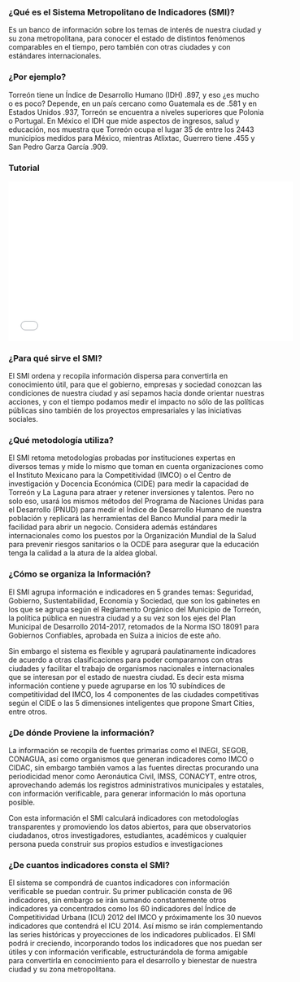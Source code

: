 
### ¿Qué es el Sistema Metropolitano de Indicadores (SMI)?

Es un banco de información sobre los temas de interés de nuestra ciudad y su zona metropolitana, para conocer el estado de distintos fenómenos comparables en el tiempo, pero también con otras ciudades y con estándares internacionales.

### ¿Por ejemplo?

Torreón tiene un Índice de Desarrollo Humano (IDH) .897, y eso ¿es mucho o es poco? Depende, en un país cercano como Guatemala es de .581 y en Estados Unidos .937, Torreón se encuentra a niveles superiores que Polonia o Portugal. En México el IDH que mide aspectos de ingresos, salud y educación, nos muestra que Torreón ocupa el lugar 35 de entre los 2443 municipios medidos para México, mientras Atlixtac, Guerrero tiene .455 y San Pedro Garza García .909.

### Tutorial

<div class="videowrapper well"><iframe width="560" height="315" src="//www.youtube.com/embed/GJX8PsipImM?rel=0" frameborder="0" allowfullscreen></iframe></div>

### ¿Para qué sirve el SMI?

El SMI ordena y recopila información dispersa para convertirla en conocimiento útil, para que el gobierno, empresas y sociedad conozcan las condiciones de nuestra ciudad y así sepamos hacia donde orientar nuestras acciones, y con el tiempo podamos medir el impacto no sólo de las políticas públicas sino también de los proyectos empresariales y las iniciativas sociales.

### ¿Qué metodología utiliza?

El SMI retoma metodologías probadas por instituciones expertas en diversos temas y mide lo mismo que toman en cuenta organizaciones como el Instituto Mexicano para la Competitividad (IMCO) o el Centro de investigación y Docencia Económica (CIDE) para medir la capacidad de Torreón y La Laguna para atraer y retener inversiones y talentos. Pero no solo eso, usará los mismos métodos del Programa de Naciones Unidas para el Desarrollo (PNUD) para medir el Índice de Desarrollo Humano de nuestra población y replicará las herramientas del Banco Mundial para medir la facilidad para abrir un negocio. Considera además estándares internacionales como los puestos por la Organización Mundial de la Salud para prevenir riesgos sanitarios o la OCDE para asegurar que la educación tenga la calidad a la atura de la aldea global.

### ¿Cómo se organiza la Información?

El SMI agrupa información e indicadores en 5 grandes temas: Seguridad, Gobierno, Sustentabilidad, Economía y Sociedad, que son los gabinetes en los que se agrupa según el Reglamento Orgánico del Municipio de Torreón, la política pública en nuestra ciudad y a su vez son los ejes del Plan Municipal de Desarrollo 2014-2017, retomados de la Norma ISO 18091 para Gobiernos Confiables, aprobada en Suiza a inicios de este año.

Sin embargo el sistema es flexible y agrupará paulatinamente indicadores de acuerdo a otras clasificaciones para poder compararnos con otras ciudades y facilitar el trabajo de organismos nacionales e internacionales que se interesan por el estado de nuestra ciudad. Es decir esta misma información contiene y puede agruparse en los 10 subíndices de competitividad del IMCO, los 4 componentes de las ciudades competitivas según el CIDE o las 5 dimensiones inteligentes que propone Smart Cities, entre otros.

### ¿De dónde Proviene la información?

La información se recopila de fuentes primarias como el INEGI, SEGOB, CONAGUA, así como organismos que generan indicadores como IMCO o CIDAC, sin embargo también  vamos a las fuentes directas procurando una periodicidad menor como Aeronáutica Civil, IMSS, CONACYT, entre otros, aprovechando además los registros administrativos municipales y estatales, con información verificable, para generar información lo más oportuna posible.

Con esta información el SMI calculará indicadores con metodologías transparentes y promoviendo los datos abiertos, para que observatorios ciudadanos, otros investigadores, estudiantes, académicos y cualquier persona pueda construir sus propios estudios e investigaciones

### ¿De cuantos indicadores consta el SMI?

El sistema se compondrá de cuantos indicadores con información verificable se puedan contruir. Su primer publicación consta de 96 indicadores, sin embargo se irán sumando constantemente otros indicadores ya concentrados como los 60 indicadores del Índice de Competitividad Urbana (ICU) 2012 del IMCO y próximamente los 30 nuevos indicadores que contendrá el ICU 2014. Así mismo se irán complementando las series históricas y proyecciones de los indicadores publicados. El SMI podrá ir creciendo, incorporando todos los indicadores que nos puedan ser útiles y con información verificable, estructurándola de forma amigable para convertirla en conocimiento para el desarrollo y bienestar de nuestra ciudad y su zona metropolitana.
